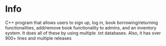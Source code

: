 # Info
C++ program that allows users to sign up, log in, book borrowing/returning functionalities, add/remove book functionality to admins, and an inventory system. It does all of these by using multiple .txt databases. Also, it has over 900+ lines and multiple releases
